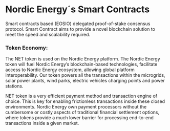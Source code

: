 # Nordic Energy´s Smart Contracts

Smart contracts based (EOSIO) delegated proof-of-stake consensus protocol. Smart Contract aims to provide a novel blockchain solution to meet the speed and scalability required.


### Token Economy:

The NET token is used on the Nordic Energy platform. The Nordic Energy token will fuel Nordic Energy’s blockchain-based technologies, facilitate access to Nordic Energy ecosystem, allowing global platform interoperability. Our token powers all the transactions within the microgrids, solar power plants, wind parks, electric vehicles charging points and power stations. 

NET token is a very efficient payment method and transaction engine of choice. This is key for enabling frictionless transactions inside these closed environments. Nordic Energy own payment processors without the cumbersome or costly aspects of traditional financial settlement options, where tokens provide a much lower barrier for processing end-to-end transactions inside a given market.
